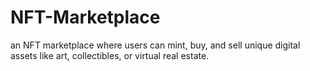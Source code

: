 # NFT-Marketplace
an NFT marketplace where users can mint, buy, and sell unique digital assets like art, collectibles, or virtual real estate.
